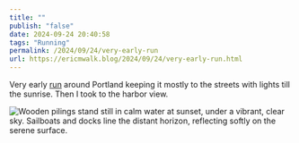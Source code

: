```yaml
---
title: ""
publish: "false"
date: 2024-09-24 20:40:58
tags: "Running"
permalink: /2024/09/24/very-early-run
url: https://ericmwalk.blog/2024/09/24/very-early-run.html
---
```


Very early [run](https://strava.com/activities/12490715744) around Portland keeping it mostly to the streets with lights till the sunrise. Then I took to the harbor view.

![Wooden pilings stand still in calm water at sunset, under a vibrant, clear sky. Sailboats and docks line the distant horizon, reflecting softly on the serene surface.](https://ericmwalk.blog/uploads/2024/img-0033.jpeg)